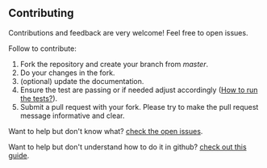 ## Contributing
Contributions and feedback are very welcome! Feel free to open issues.

Follow to contribute:
1. Fork the repository and create your branch from *master*.
2. Do your changes in the fork.
2. (optional) update the documentation.
3. Ensure the test are passing or if needed adjust accordingly ([How to run the tests?](https://github.com/myheritage/react-bibliotheca#tests)).
4. Submit a pull request with your fork. Please try to make the pull request message informative and clear.

Want to help but don't know what? [check the open issues](https://github.com/myheritage/react-bibliotheca/issues).

Want to help but don't understand how to do it in github? [check out this guide](https://egghead.io/courses/how-to-contribute-to-an-open-source-project-on-github).